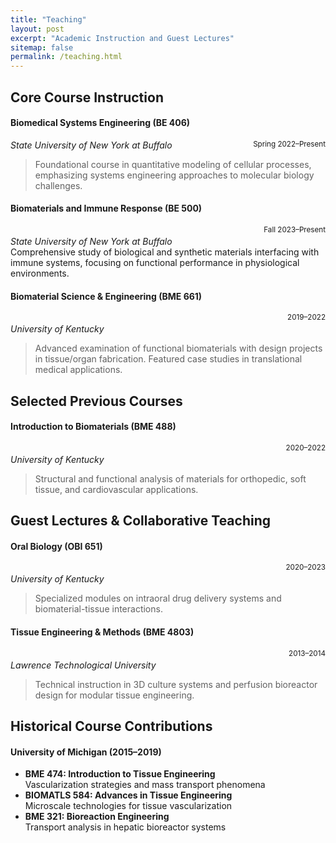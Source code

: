 ```yaml
---
title: "Teaching"
layout: post
excerpt: "Academic Instruction and Guest Lectures"
sitemap: false
permalink: /teaching.html
---
```


## Core Course Instruction

#### **Biomedical Systems Engineering (BE 406)**  
*State University of New York at Buffalo* <small class="text-muted" style="float: right;">Spring 2022–Present</small>
> Foundational course in quantitative modeling of cellular processes, emphasizing systems engineering approaches to molecular biology challenges.

#### **Biomaterials and Immune Response (BE 500)**
<small class="text-muted" style="float: right;">Fall 2023–Present</small>  
*State University of New York at Buffalo*  
Comprehensive study of biological and synthetic materials interfacing with immune systems, focusing on functional performance in physiological environments.

#### **Biomaterial Science & Engineering (BME 661)**  
<small class="text-muted" style="float: right;">2019–2022</small>  
*University of Kentucky*  
> Advanced examination of functional biomaterials with design projects in tissue/organ fabrication. Featured case studies in translational medical applications.

## Selected Previous Courses
#### **Introduction to Biomaterials (BME 488)**  
<small class="text-muted" style="float: right;">2020–2022</small>  
*University of Kentucky*  
> Structural and functional analysis of materials for orthopedic, soft tissue, and cardiovascular applications.

## Guest Lectures & Collaborative Teaching
#### **Oral Biology (OBI 651)**  
<small class="text-muted" style="float: right;">2020–2023</small>  
*University of Kentucky*  
> Specialized modules on intraoral drug delivery systems and biomaterial-tissue interactions.

#### **Tissue Engineering & Methods (BME 4803)**  
<small class="text-muted" style="float: right;">2013–2014</small>  
*Lawrence Technological University*  
> Technical instruction in 3D culture systems and perfusion bioreactor design for modular tissue engineering.

## Historical Course Contributions
#### **University of Michigan** (2015–2019)
- **BME 474: Introduction to Tissue Engineering**  
  Vascularization strategies and mass transport phenomena
- **BIOMATLS 584: Advances in Tissue Engineering**  
  Microscale technologies for tissue vascularization
- **BME 321: Bioreaction Engineering**  
  Transport analysis in hepatic bioreactor systems